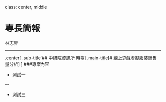 class: center, middle

# 專長簡報 
林志昇 

---

.center[
  .sub-title[## 中研院資訊所 時期]
  .main-title[# 線上遊戲虛擬服裝銷售量分析]
]
###專案內容
- 測試一

--

- 測試三
